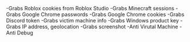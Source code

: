 -Grabs Roblox cookies from Roblox Studio
-Grabs Minecraft sessions
-Grabs Google Chrome passwords
-Grabs Google Chrome cookies
-Grabs Discord token
-Grabs victim machine info
-Grabs Windows product key
-Grabs IP address, geolocation
-Grabs screenshot
-Anti Virutal Machine
-Anti Debug
